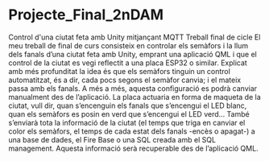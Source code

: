 # Projecte_Final_2nDAM
Control d'una ciutat feta amb Unity mitjançant MQTT
Treball final de cicle
El meu treball de final de curs consisteix en controlar els semàfors i la llum dels fanals
d’una ciutat feta amb Unity, emprant una aplicació QML i que el control de la ciutat es
vegi reflectit a una placa ESP32 o similar.
Explicat amb més profunditat la idea és que els semàfors tinguin un control
automatitzat, és a dir, cada pocs segons el semàfor canvia; i el mateix passa amb els
fanals. A més a més, aquesta configuració es podrà canviar manualment des de
l’aplicació.
La placa actuaria en forma de maqueta de la ciutat, vull dir, quan s’encenguin els fanals
que s’encengui el LED blanc, quan els semàfors es posin en verd que s’encengui el LED
verd...
També s’enviarà tota la informació de la ciutat (el temps que triga en canviar el color
els semàfors, el temps de cada estat dels fanals -encès o apagat-) a una base de dades,
el Fire Base o una SQL creada amb el SQL management. Aquesta informació serà
recuperable des de l’aplicació QML.
